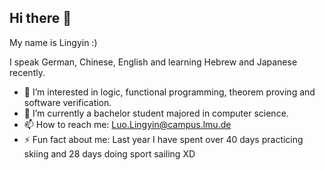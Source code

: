 ## Hi there 👋

My name is Lingyin :)

I speak German, Chinese, English and learning Hebrew and Japanese recently.

- 🔭 I’m interested in logic, functional programming, theorem proving and software verification.
- 🌱 I’m currently a bachelor student majored in computer science.
- 📫 How to reach me: Luo.Lingyin@campus.lmu.de
-  ⚡ Fun fact about me: Last year I have spent over 40 days practicing skiing and 28 days doing sport sailing XD
